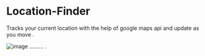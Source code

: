 # Location-Finder
Tracks your current location with the help of google maps api and update as you move . 

![image](https://user-images.githubusercontent.com/66934832/133604040-40202dba-287d-4b66-84b7-c928526fddb5.png)   .........
.
